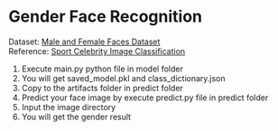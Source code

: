 # Gender Face Recognition

Dataset: [Male and Female Faces Dataset](https://www.kaggle.com/datasets/ashwingupta3012/male-and-female-faces-dataset) <br>
Reference: [Sport Celebrity Image Classification](https://www.youtube.com/playlist?list=PLeo1K3hjS3uvaRHZLl-jLovIjBP14QTXc)

1. Execute main.py python file in model folder
2. You will get saved_model.pkl and class_dictionary.json
3. Copy to the artifacts folder in predict folder
4. Predict your face image by execute predict.py file in predict folder
5. Input the image directory
6. You will get the gender result
